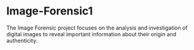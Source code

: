 # Image-Forensic1
The Image Forensic project focuses on the analysis and investigation of digital images to reveal important information about their origin and authenticity.
